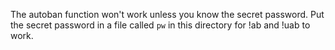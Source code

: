 The autoban function won't work unless you know the secret password. Put the secret password in a file called `pw` in this directory for !ab and !uab to work.
